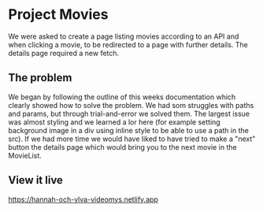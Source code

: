 # Project Movies

We were asked to create a page listing movies according to an API and when clicking a movie, to be redirected to a page with further details. The details page required a new fetch.

## The problem

We began by following the outline of this weeks documentation which clearly showed how to solve the problem. We had som struggles with paths and params, but through trial-and-error we solved them. The largest issue was almost styling and we learned a lor here (for example setting background image in a div using inline style to be able to use a path in the src). If we had more time we would have liked to have tried to make a "next" button the details page which would bring you to the next movie in the MovieList.

## View it live

https://hannah-och-ylva-videomys.netlify.app
